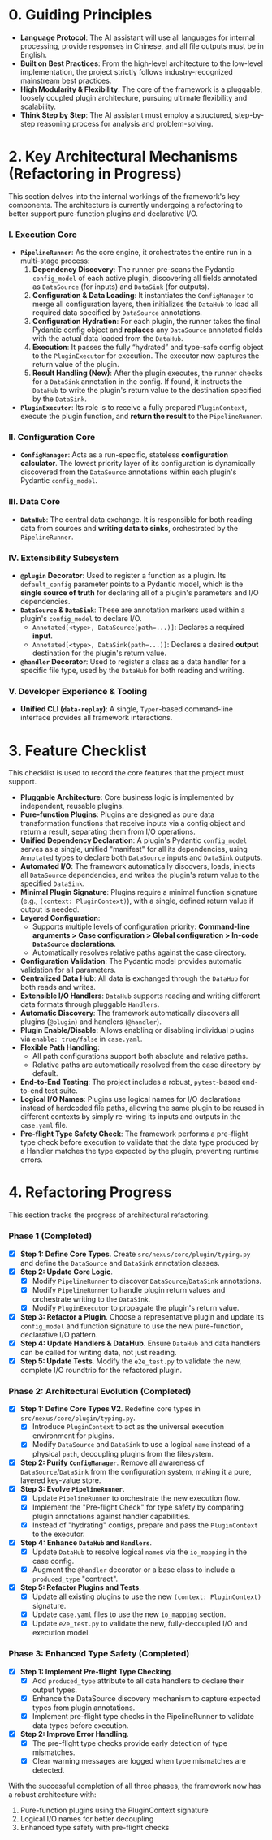 # 0. Guiding Principles
- **Language Protocol**: The AI assistant will use all languages for internal processing, provide responses in Chinese, and all file outputs must be in English.
- **Built on Best Practices**: From the high-level architecture to the low-level implementation, the project strictly follows industry-recognized mainstream best practices.
- **High Modularity & Flexibility**: The core of the framework is a pluggable, loosely coupled plugin architecture, pursuing ultimate flexibility and scalability.
- **Think Step by Step**: The AI assistant must employ a structured, step-by-step reasoning process for analysis and problem-solving.


# 2. Key Architectural Mechanisms (Refactoring in Progress)

This section delves into the internal workings of the framework's key components. The architecture is currently undergoing a refactoring to better support pure-function plugins and declarative I/O.

### I. Execution Core
- **`PipelineRunner`**: As the core engine, it orchestrates the entire run in a multi-stage process:
    1.  **Dependency Discovery**: The runner pre-scans the Pydantic `config_model` of each active plugin, discovering all fields annotated as `DataSource` (for inputs) and `DataSink` (for outputs).
    2.  **Configuration & Data Loading**: It instantiates the `ConfigManager` to merge all configuration layers, then initializes the `DataHub` to load all required data specified by `DataSource` annotations.
    3.  **Configuration Hydration**: For each plugin, the runner takes the final Pydantic config object and **replaces** any `DataSource` annotated fields with the actual data loaded from the `DataHub`.
    4.  **Execution**: It passes the fully “hydrated” and type-safe config object to the `PluginExecutor` for execution. The executor now captures the return value of the plugin.
    5.  **Result Handling (New)**: After the plugin executes, the runner checks for a `DataSink` annotation in the config. If found, it instructs the `DataHub` to write the plugin's return value to the destination specified by the `DataSink`.
- **`PluginExecutor`**: Its role is to receive a fully prepared `PluginContext`, execute the plugin function, and **return the result** to the `PipelineRunner`.

### II. Configuration Core
- **`ConfigManager`**: Acts as a run-specific, stateless **configuration calculator**. The lowest priority layer of its configuration is dynamically discovered from the `DataSource` annotations within each plugin's Pydantic `config_model`.

### III. Data Core
- **`DataHub`**: The central data exchange. It is responsible for both reading data from sources and **writing data to sinks**, orchestrated by the `PipelineRunner`.

### IV. Extensibility Subsystem
- **`@plugin` Decorator**: Used to register a function as a plugin. Its `default_config` parameter points to a Pydantic model, which is the **single source of truth** for declaring all of a plugin's parameters and I/O dependencies.
- **`DataSource` & `DataSink`**: These are annotation markers used within a plugin's `config_model` to declare I/O.
    - `Annotated[<type>, DataSource(path=...)]`: Declares a required **input**.
    - `Annotated[<type>, DataSink(path=...)]`: Declares a desired **output** destination for the plugin's return value.
- **`@handler` Decorator**: Used to register a class as a data handler for a specific file type, used by the `DataHub` for both reading and writing.

### V. Developer Experience & Tooling
- **Unified CLI (`data-replay`)**: A single, `Typer`-based command-line interface provides all framework interactions.

# 3. Feature Checklist

This checklist is used to record the core features that the project must support.

- **Pluggable Architecture**: Core business logic is implemented by independent, reusable plugins.
- **Pure-function Plugins**: Plugins are designed as pure data transformation functions that receive inputs via a config object and return a result, separating them from I/O operations.
- **Unified Dependency Declaration**: A plugin's Pydantic `config_model` serves as a single, unified "manifest" for all its dependencies, using `Annotated` types to declare both `DataSource` inputs and `DataSink` outputs.
- **Automated I/O**: The framework automatically discovers, loads, injects all `DataSource` dependencies, and writes the plugin's return value to the specified `DataSink`.
- **Minimal Plugin Signature**: Plugins require a minimal function signature (e.g., `(context: PluginContext)`), with a single, defined return value if output is needed.
- **Layered Configuration**:
    - Supports multiple levels of configuration priority: **Command-line arguments > Case configuration > Global configuration > In-code `DataSource` declarations**.
    - Automatically resolves relative paths against the case directory.
- **Configuration Validation**: The Pydantic model provides automatic validation for all parameters.
- **Centralized Data Hub**: All data is exchanged through the `DataHub` for both reads and writes.
- **Extensible I/O Handlers**: `DataHub` supports reading and writing different data formats through pluggable `Handlers`.
- **Automatic Discovery**: The framework automatically discovers all plugins (`@plugin`) and handlers (`@handler`).
- **Plugin Enable/Disable**: Allows enabling or disabling individual plugins via `enable: true/false` in `case.yaml`.
- **Flexible Path Handling**:
    - All path configurations support both absolute and relative paths.
    - Relative paths are automatically resolved from the case directory by default.
- **End-to-End Testing**: The project includes a robust, `pytest`-based end-to-end test suite.
- **Logical I/O Names**: Plugins use logical names for I/O declarations instead of hardcoded file paths, allowing the same plugin to be reused in different contexts by simply re-wiring its inputs and outputs in the `case.yaml` file.
- **Pre-flight Type Safety Check**: The framework performs a pre-flight type check before execution to validate that the data type produced by a Handler matches the type expected by the plugin, preventing runtime errors.

# 4. Refactoring Progress

This section tracks the progress of architectural refactoring.

### Phase 1 (Completed)
- [x] **Step 1: Define Core Types**. Create `src/nexus/core/plugin/typing.py` and define the `DataSource` and `DataSink` annotation classes.
- [x] **Step 2: Update Core Logic**.
    - [x] Modify `PipelineRunner` to discover `DataSource`/`DataSink` annotations.
    - [x] Modify `PipelineRunner` to handle plugin return values and orchestrate writing to the `DataSink`.
    - [x] Modify `PluginExecutor` to propagate the plugin's return value.
- [x] **Step 3: Refactor a Plugin**. Choose a representative plugin and update its `config_model` and function signature to use the new pure-function, declarative I/O pattern.
- [x] **Step 4: Update Handlers & DataHub**. Ensure `DataHub` and data handlers can be called for writing data, not just reading.
- [x] **Step 5: Update Tests**. Modify the `e2e_test.py` to validate the new, complete I/O roundtrip for the refactored plugin.

### Phase 2: Architectural Evolution (Completed)
- [x] **Step 1: Define Core Types V2**. Redefine core types in `src/nexus/core/plugin/typing.py`.
    - [x] Introduce `PluginContext` to act as the universal execution environment for plugins.
    - [x] Modify `DataSource` and `DataSink` to use a logical `name` instead of a physical `path`, decoupling plugins from the filesystem.
- [x] **Step 2: Purify `ConfigManager`**. Remove all awareness of `DataSource`/`DataSink` from the configuration system, making it a pure, layered key-value store.
- [x] **Step 3: Evolve `PipelineRunner`**.
    - [x] Update `PipelineRunner` to orchestrate the new execution flow.
    - [x] Implement the "Pre-flight Check" for type safety by comparing plugin annotations against handler capabilities.
    - [x] Instead of "hydrating" configs, prepare and pass the `PluginContext` to the executor.
- [x] **Step 4: Enhance `DataHub` and `Handlers`**.
    - [x] Update `DataHub` to resolve logical `name`s via the `io_mapping` in the case config.
    - [x] Augment the `@handler` decorator or a base class to include a `produced_type` "contract".
- [x] **Step 5: Refactor Plugins and Tests**.
    - [x] Update all existing plugins to use the new `(context: PluginContext)` signature.
    - [x] Update `case.yaml` files to use the new `io_mapping` section.
    - [x] Update `e2e_test.py` to validate the new, fully-decoupled I/O and execution model.

### Phase 3: Enhanced Type Safety (Completed)
- [x] **Step 1: Implement Pre-flight Type Checking**.
    - [x] Add `produced_type` attribute to all data handlers to declare their output types.
    - [x] Enhance the DataSource discovery mechanism to capture expected types from plugin annotations.
    - [x] Implement pre-flight type checks in the PipelineRunner to validate data types before execution.
- [x] **Step 2: Improve Error Handling**.
    - [x] The pre-flight type checks provide early detection of type mismatches.
    - [x] Clear warning messages are logged when type mismatches are detected.

With the successful completion of all three phases, the framework now has a robust architecture with:
1. Pure-function plugins using the PluginContext signature
2. Logical I/O names for better decoupling
3. Enhanced type safety with pre-flight checks